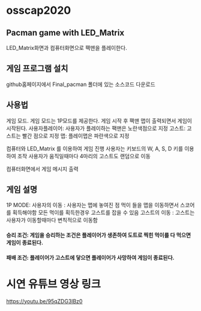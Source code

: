 # osscap2020

## Pacman game with LED_Matrix
LED_Matrix화면과 컴퓨터화면으로 팩맨을 플레이한다. 

## 게임 프로그램 설치
github홈페이지에서 Final_pacman 폴더에 있는 소스코드 다운로드

## 사용법
게임 모드. 
게임 모드는 1P모드를 제공한다. 게임 시작 후 팩맨 맵이 출력되면서 게임이 시작된다. 
사용자플레이어: 사용자가 플레이하는 팩맨은 노란색점으로 지정
고스트: 고스트는 빨간 점으로 지정
맵: 플레이맵은 파란색으로 지정

컴퓨터와 LED_Matrix 를 이용하여 게임 진행
사용자는 키보드의 W, A, S, D 키를 이용하여 조작
사용자가 움직일때마다 4마리의 고스트도 랜덤으로 이동

컴퓨터화면에서 게임 메시지 출력
## 게임 설명
1P MODE:
사용자의 이동 : 사용자는 맵에 놓여진 점 먹이 들을 맵을 이동하면서 스코어를 획득해야함
모든 먹이를 획득한경우 고스트를 잡을 수 있음
고스트의 이동 : 고스트는 사용자가 이동할때마다 변칙적으로 이동함


#### 승리 조건: 게임을 승리하는 조건은 플레이어가 생존하여 도트로 찍힌 먹이를 다 먹으면 게임이 종료된다. 
#### 패배 조건: 플레이어가 고스트에 닿으면 플레이어가 사망하여 게임이 종료된다.

# 시연 유튜브 영상 링크
https://youtu.be/95qZDG3lBz0








